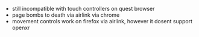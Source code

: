 - still incompatible with touch controllers on quest browser
- page bombs to death via airlink via chrome
- movement controls work on firefox via airlink, however it dosent support openxr 
 

